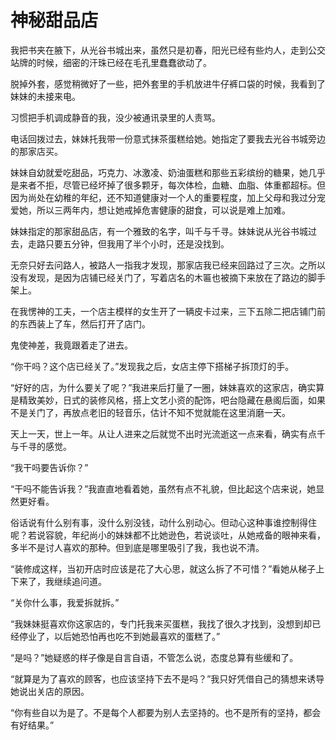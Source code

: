 # 神秘甜品店

我把书夹在腋下，从光谷书城出来，虽然只是初春，阳光已经有些灼人，走到公交站牌的时候，细密的汗珠已经在毛孔里蠢蠢欲动了。 

脱掉外套，感觉稍微好了一些，把外套里的手机放进牛仔裤口袋的时候，我看到了妹妹的未接来电。 

习惯把手机调成静音的我，没少被通讯录里的人责骂。 

电话回拨过去，妹妹托我带一份意式抹茶蛋糕给她。她指定了要我去光谷书城旁边的那家店买。 

妹妹自幼就爱吃甜品，巧克力、冰激凌、奶油蛋糕和那些五彩缤纷的糖果，她几乎是来者不拒，尽管已经坏掉了很多颗牙，每次体检，血糖、血脂、体重都超标。但因为尚处在幼稚的年纪，还不知道健康对一个人的重要程度，加上父母和我过分宠爱她，所以三两年内，想让她戒掉危害健康的甜食，可以说是难上加难。 

妹妹指定的那家甜品店，有一个雅致的名字，叫千与千寻。妹妹说从光谷书城过去，走路只要五分钟，但我用了半个小时，还是没找到。 

无奈只好去问路人，被路人一指我才发现，那家店我已经来回路过了三次。之所以没有发现，是因为店铺已经关门了，写着店名的木匾也被摘下来放在了路边的脚手架上。 

在我愣神的工夫，一个店主模样的女生开了一辆皮卡过来，三下五除二把店铺门前的东西装上了车，然后打开了店门。 

鬼使神差，我竟跟着走了进去。 

“你干吗？这个店已经关了。”发现我之后，女店主停下搭梯子拆顶灯的手。 

“好好的店，为什么要关了呢？”我进来后打量了一圈，妹妹喜欢的这家店，确实算是精致美妙，日式的装修风格，搭上文艺小资的配饰，吧台隐藏在悬阁后面，如果不是关门了，再放点老旧的轻音乐，估计不知不觉就能在这里消磨一天。 

天上一天，世上一年。从让人进来之后就觉不出时光流逝这一点来看，确实有点千与千寻的感觉。 

“我干吗要告诉你？” 

“干吗不能告诉我？”我直直地看着她，虽然有点不礼貌，但比起这个店来说，她显然更好看。 

俗话说有什么别有事，没什么别没钱，动什么别动心。但动心这种事谁控制得住呢？若说容貌，年纪尚小的妹妹都不比她逊色，若说谈吐，从她戒备的眼神来看，多半不是讨人喜欢的那种。但到底是哪里吸引了我，我也说不清。 

“装修成这样，当初开店时应该是花了大心思，就这么拆了不可惜？”看她从梯子上下来了，我继续追问道。 

“关你什么事，我爱拆就拆。” 

“我妹妹挺喜欢你这家店的，专门托我来买蛋糕，我找了很久才找到，没想到却已经停业了，以后她恐怕再也吃不到她最喜欢的蛋糕了。” 

“是吗？”她疑惑的样子像是自言自语，不管怎么说，态度总算有些缓和了。 

“就算是为了喜欢的顾客，也应该坚持下去不是吗？”我只好凭借自己的猜想来诱导她说出关店的原因。 

“你有些自以为是了。不是每个人都要为别人去坚持的。也不是所有的坚持，都会有好结果。”